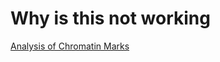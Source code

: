  
 
 
 
 # Why is this not working
 
 [Analysis of Chromatin Marks](https://sportyscientist.github.io/ACT_Seq2/)
